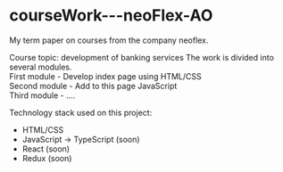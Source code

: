 # courseWork---neoFlex-AO
My term paper on courses from the company neoflex.

Course topic: development of banking services
The work is divided into several modules.
<br>
First module - Develop index page using HTML/CSS
<br>
Second module - Add to this page JavaScript
<br>
Third module - ....

Technology stack used on this project:
<ul>
<li>HTML/CSS </li>
<li>JavaScript -> TypeScript (soon)</li>
<li>React (soon)</li>
<li>Redux (soon)</li>
</ul>

